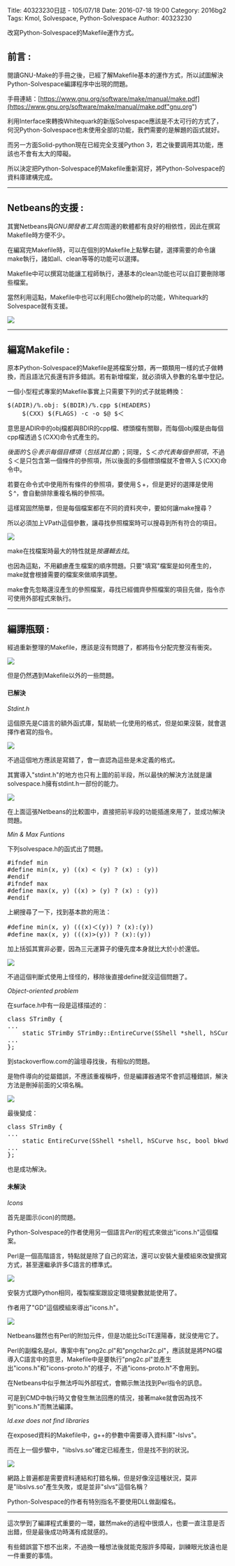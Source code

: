 Title: 40323230日誌 - 105/07/18
Date: 2016-07-18 19:00
Category: 2016bg2
Tags: Kmol, Solvespace, Python-Solvespace
Author: 40323230


改寫Python-Solvespace的Makefile運作方式。

<!-- PELICAN_END_SUMMARY -->

<h2>前言 :</h2>

閱讀GNU-Make的手冊之後，已經了解Makefile基本的運作方式，所以試圖解決Python-Solvespace編譯程序中出現的問題。

手冊連結：[https://www.gnu.org/software/make/manual/make.pdf](https://www.gnu.org/software/make/manual/make.pdf"gnu.org")

利用Interface來轉換Whitequark的新版Solvespace應該是不太可行的方式了，何況Python-Solvespace也未使用全部的功能，我們需要的是解題的函式就好。

而另一方面Solid-python現在已經完全支援Python 3，若之後要調用其功能，應該也不會有太大的障礙。

所以決定把Python-Solvespace的Makefile重新寫好，將Python-Solvespace的資料庫建構完成。

<hr>

<h2>Netbeans的支援 :</h2>

其實Netbeans與$GNU開發者工具包$周邊的軟體都有良好的相依性，因此在撰寫Makefile時方便不少。

在編寫完Makefile時，可以在個別的Makefile上點擊右鍵，選擇需要的命令讓make執行，諸如all、clean等等的功能可以選擇。

Makefile中可以撰寫功能讓工程師執行，連基本的clean功能也可以自訂要刪除哪些檔案。

當然利用這點，Makefile中也可以利用Echo做help的功能，Whitequark的Solvespace就有支援。

<img src="http://i.imgur.com/9DDeyVj.jpg" >

<hr>

<h2>編寫Makefile :</h2>

原本Python-Solvespace的Makefile是將檔案分類，再一類類用一樣的式子做轉換，而且語法冗長還有許多錯誤。若有新增檔案，就必須填入參數的名單中登記。

一個小型程式專案的Makefile事實上只需要下列的式子就能轉換：

<pre class="brush: c">
$(ADIR)/%.obj: $(BDIR)/%.cpp $(HEADERS)
	$(CXX) $(FLAGS) -c -o $@ $＜
</pre>

意思是ADIR中的obj檔都與BDIR的cpp檔、標頭檔有關聯，而每個obj檔是由每個cpp檔透過＄(CXX)命令式產生的。

$後面的＄＠表示每個目標項（包括其位置）$；同理，$＄＜亦代表每個參照項$，不過＄＜是只包含第一個條件的參照項，所以後面的多個標頭檔就不會帶入＄(CXX)命令中。

若要在命令式中使用所有條件的參照項，要使用＄+，但是更好的選擇是使用＄^，會自動排除重複名稱的參照項。

這樣寫固然簡單，但是每個檔案都在不同的資料夾中，要如何讓make搜尋？

所以必須加上VPath這個參數，讓尋找參照檔案時可以搜尋到所有符合的項目。

<img src="http://i.imgur.com/wpUqKDX.jpg" >

make在找檔案時最大的特性就是$按邏輯去找$。

也因為這點，不用顧慮產生檔案的順序問題。只要"填寫"檔案是如何產生的，make就會根據需要的檔案來做順序調整。

make會先忽略還沒產生的參照檔案，尋找已經備齊參照檔案的項目先做，指令亦可使用外部程式來執行。

<hr>

<h2>編譯瓶頸 :</h2>

經過重新整理的Makefile，應該是沒有問題了，都將指令分配完整沒有衝突。

<img src="http://i.imgur.com/IkKQSqe.jpg" >

但是仍然遇到Makefile以外的一些問題。

<h4>已解決</h4>

*Stdint.h*

這個原先是C語言的額外函式庫，幫助統一化使用的格式，但是如果沒裝，就會選擇作者寫的指令。

<img src="http://i.imgur.com/Rz3xBwO.jpg" >

不過這個地方應該是寫錯了，會一直認為這些是未定義的格式。

其實導入"stdint.h"的地方也只有上圖的前半段，所以最快的解決方法就是讓solvespace.h擁有stdint.h一部份的能力。

<img src="http://i.imgur.com/BireSqB.jpg" >

在上面這張Netbeans的比較圖中，直接把前半段的功能插進來用了，並成功解決問題。

*Min & Max Funtions*

下列solvespace.h的函式出了問題。

<pre class="brush: c">
#ifndef min
#define min(x, y) ((x) < (y) ? (x) : (y))
#endif
#ifndef max
#define max(x, y) ((x) > (y) ? (x) : (y))
#endif
</pre>

上網搜尋了一下，找到基本款的用法：

<pre class="brush: c">
#define min(x, y) (((x)＜(y)) ? (x):(y))
#define max(x, y) (((x)>(y)) ? (x):(y))
</pre>

加上括弧其實非必要，因為三元運算子的優先度本身就比大於小於還低。

<img src="http://i.imgur.com/l5u0t2N.jpg" >

不過這個判斷式使用上怪怪的，移除後直接define就沒這個問題了。

*Object-oriented problem*

在surface.h中有一段是這樣描述的：

<pre class="brush: c">
class STrimBy {
...
    static STrimBy STrimBy::EntireCurve(SShell *shell, hSCurve hsc, bool bkwds);
...
};
</pre>

到stackoverflow.com的論壇尋找後，有相似的問題。

是物件導向的從屬錯誤，不應該重複稱呼，但是編譯器通常不會抓這種錯誤，解決方法是刪掉前面的父項名稱。

<img src="http://i.imgur.com/PC43snc.jpg" >

最後變成：

<pre class="brush: c">
class STrimBy {
...
    static EntireCurve(SShell *shell, hSCurve hsc, bool bkwds);
...
};
</pre>

也是成功解決。

<h4>未解決</h4>

*Icons*

首先是圖示(icon)的問題。

Python-Solvespace的作者使用另一個語言$Perl$的程式來做出"icons.h"這個檔案。

Perl是一個高階語言，特點就是除了自己的寫法，還可以安裝大量模組來改變撰寫方式，甚至還繼承許多C語言的標準式。

<img src="http://i.imgur.com/eXwWp0J.jpg" >

安裝方式跟Python相同，複製檔案跟設定環境變數就能使用了。

作者用了"GD"這個模組來導出"icons.h"。

<img src="http://i.imgur.com/Y1p6Mck.jpg" >

Netbeans雖然也有Perl的附加元件，但是功能比SciTE還陽春，就沒使用它了。

Perl的副檔名是pl，專案中有"png2c.pl"和"pngchar2c.pl"，應該就是將PNG檔導入C語言中的意思，Makefile中是要執行"png2c.pl"並產生出"icons.h"和"icons-proto.h"的樣子，不過"icons-proto.h"不會用到。

在Netbeans中似乎無法呼叫外部程式，會顯示無法找到Perl指令的訊息。

可是到CMD中執行時又會發生無法回應的情況，接著make就會因為找不到"icons.h"而無法編譯。

*ld.exe does not find libraries*

在exposed資料的Makefile中，g++的參數中需要導入資料庫"-lslvs"。

而在上一個步驟中，"libslvs.so"確定已經產生，但是找不到的狀況。

<img src="http://i.imgur.com/67n3jzL.jpg" >

網路上普遍都是需要資料連結和打錯名稱，但是好像沒這種狀況，莫非是"libslvs.so"產生失敗，或是並非"slvs"這個名稱？

Python-Solvespace的作者有特別指名不要使用DLL做副檔名。

<hr>

這次學到了編譯程式重要的一環，雖然make的過程中很煩人，也要一直注意是否出錯，但是最後成功時滿有成就感的。

有些錯誤當下想不出來，不過換一種想法後就能克服許多障礙，訓練眼光放遠也是一件重要的事情。